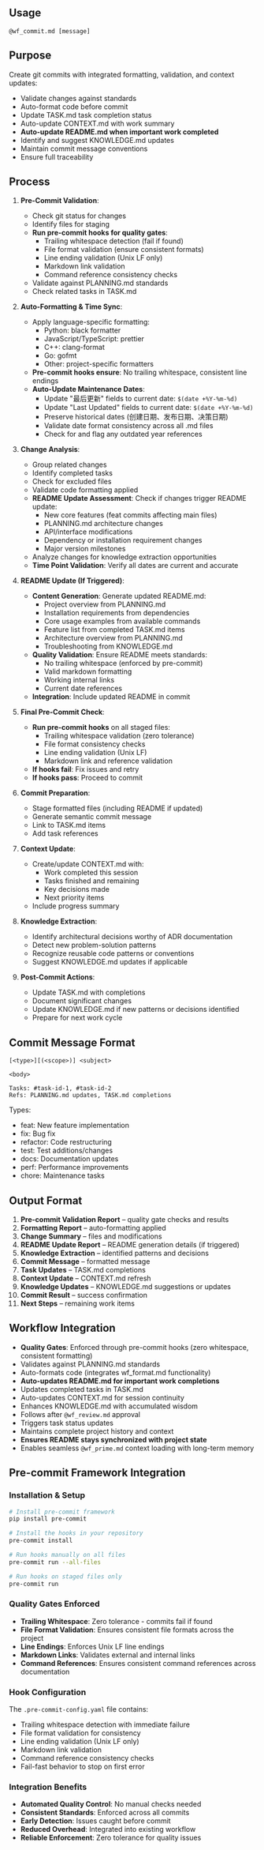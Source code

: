 ## Usage
`@wf_commit.md [message]`

## Purpose
Create git commits with integrated formatting, validation, and context updates:
- Validate changes against standards
- Auto-format code before commit
- Update TASK.md task completion status
- Auto-update CONTEXT.md with work summary
- **Auto-update README.md when important work completed**
- Identify and suggest KNOWLEDGE.md updates
- Maintain commit message conventions
- Ensure full traceability

## Process
1. **Pre-Commit Validation**:
   - Check git status for changes
   - Identify files for staging
   - **Run pre-commit hooks for quality gates**:
     * Trailing whitespace detection (fail if found)
     * File format validation (ensure consistent formats)
     * Line ending validation (Unix LF only)
     * Markdown link validation
     * Command reference consistency checks
   - Validate against PLANNING.md standards
   - Check related tasks in TASK.md

2. **Auto-Formatting & Time Sync**:
   - Apply language-specific formatting:
     * Python: black formatter
     * JavaScript/TypeScript: prettier
     * C++: clang-format
     * Go: gofmt
     * Other: project-specific formatters
   - **Pre-commit hooks ensure**: No trailing whitespace, consistent line endings
   - **Auto-Update Maintenance Dates**:
     * Update "最后更新" fields to current date: `$(date +%Y-%m-%d)`
     * Update "Last Updated" fields to current date: `$(date +%Y-%m-%d)`
     * Preserve historical dates (创建日期、发布日期、决策日期)
     * Validate date format consistency across all .md files
     * Check for and flag any outdated year references

3. **Change Analysis**:
   - Group related changes
   - Identify completed tasks
   - Check for excluded files
   - Validate code formatting applied
   - **README Update Assessment**: Check if changes trigger README update:
     * New core features (feat commits affecting main files)
     * PLANNING.md architecture changes
     * API/interface modifications
     * Dependency or installation requirement changes
     * Major version milestones
   - Analyze changes for knowledge extraction opportunities
   - **Time Point Validation**: Verify all dates are current and accurate

4. **README Update (If Triggered)**:
   - **Content Generation**: Generate updated README.md:
     * Project overview from PLANNING.md
     * Installation requirements from dependencies
     * Core usage examples from available commands
     * Feature list from completed TASK.md items
     * Architecture overview from PLANNING.md
     * Troubleshooting from KNOWLEDGE.md
   - **Quality Validation**: Ensure README meets standards:
     * No trailing whitespace (enforced by pre-commit)
     * Valid markdown formatting
     * Working internal links
     * Current date references
   - **Integration**: Include updated README in commit

5. **Final Pre-Commit Check**:
   - **Run pre-commit hooks** on all staged files:
     * Trailing whitespace validation (zero tolerance)
     * File format consistency checks
     * Line ending validation (Unix LF)
     * Markdown link and reference validation
   - **If hooks fail**: Fix issues and retry
   - **If hooks pass**: Proceed to commit

6. **Commit Preparation**:
   - Stage formatted files (including README if updated)
   - Generate semantic commit message
   - Link to TASK.md items
   - Add task references

7. **Context Update**:
   - Create/update CONTEXT.md with:
     * Work completed this session
     * Tasks finished and remaining
     * Key decisions made
     * Next priority items
   - Include progress summary

8. **Knowledge Extraction**:
   - Identify architectural decisions worthy of ADR documentation
   - Detect new problem-solution patterns
   - Recognize reusable code patterns or conventions
   - Suggest KNOWLEDGE.md updates if applicable

9. **Post-Commit Actions**:
   - Update TASK.md with completions
   - Document significant changes
   - Update KNOWLEDGE.md if new patterns or decisions identified
   - Prepare for next work cycle

## Commit Message Format
```
[<type>][(<scope>)] <subject>

<body>

Tasks: #task-id-1, #task-id-2
Refs: PLANNING.md updates, TASK.md completions
```

Types:
- feat: New feature implementation
- fix: Bug fix
- refactor: Code restructuring
- test: Test additions/changes
- docs: Documentation updates
- perf: Performance improvements
- chore: Maintenance tasks

## Output Format
1. **Pre-commit Validation Report** – quality gate checks and results
2. **Formatting Report** – auto-formatting applied
3. **Change Summary** – files and modifications
4. **README Update Report** – README generation details (if triggered)
5. **Knowledge Extraction** – identified patterns and decisions
6. **Commit Message** – formatted message
7. **Task Updates** – TASK.md completions
8. **Context Update** – CONTEXT.md refresh
9. **Knowledge Updates** – KNOWLEDGE.md suggestions or updates
10. **Commit Result** – success confirmation
11. **Next Steps** – remaining work items

## Workflow Integration
- **Quality Gates**: Enforced through pre-commit hooks (zero whitespace, consistent formatting)
- Validates against PLANNING.md standards
- Auto-formats code (integrates wf_format.md functionality)
- **Auto-updates README.md for important work completions**
- Updates completed tasks in TASK.md
- Auto-updates CONTEXT.md for session continuity
- Enhances KNOWLEDGE.md with accumulated wisdom
- Follows after `@wf_review.md` approval
- Triggers task status updates
- Maintains complete project history and context
- **Ensures README stays synchronized with project state**
- Enables seamless `@wf_prime.md` context loading with long-term memory

## Pre-commit Framework Integration

### Installation & Setup
```bash
# Install pre-commit framework
pip install pre-commit

# Install the hooks in your repository
pre-commit install

# Run hooks manually on all files
pre-commit run --all-files

# Run hooks on staged files only
pre-commit run
```

### Quality Gates Enforced
- **Trailing Whitespace**: Zero tolerance - commits fail if found
- **File Format Validation**: Ensures consistent file formats across the project
- **Line Endings**: Enforces Unix LF line endings
- **Markdown Links**: Validates external and internal links
- **Command References**: Ensures consistent command references across documentation

### Hook Configuration
The `.pre-commit-config.yaml` file contains:
- Trailing whitespace detection with immediate failure
- File format validation for consistency
- Line ending validation (Unix LF only)
- Markdown link validation
- Command reference consistency checks
- Fail-fast behavior to stop on first error

### Integration Benefits
- **Automated Quality Control**: No manual checks needed
- **Consistent Standards**: Enforced across all commits
- **Early Detection**: Issues caught before commit
- **Reduced Overhead**: Integrated into existing workflow
- **Reliable Enforcement**: Zero tolerance for quality issues